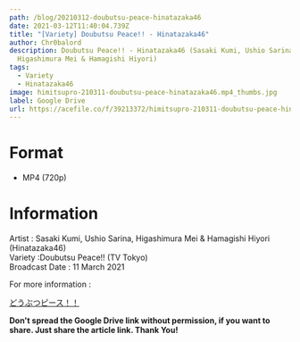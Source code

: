 ```yaml
---
path: /blog/20210312-doubutsu-peace-hinatazaka46
date: 2021-03-12T11:40:04.739Z
title: "[Variety] Doubutsu Peace!! - Hinatazaka46"
author: Chr0balord
description: Doubutsu Peace!! - Hinatazaka46 (Sasaki Kumi, Ushio Sarina,
  Higashimura Mei & Hamagishi Hiyori)
tags:
  - Variety
  - Hinatazaka46
image: himitsupro-210311-doubutsu-peace-hinatazaka46.mp4_thumbs.jpg
label: Google Drive
url: https://acefile.co/f/39213372/himitsupro-210311-doubutsu-peace-hinatazaka46-mp4
---
```

# Format

* MP4 (720p)

# Information

Artist : Sasaki Kumi, Ushio Sarina, Higashimura Mei & Hamagishi Hiyori (Hinatazaka46)\
Variety :Doubutsu Peace!! (TV Tokyo)\
Broadcast Date : 11 March 2021

For more information : <!--StartFragment-->[](https://e-elements.jp/channel/)

[どうぶつピース！！](https://www.tv-tokyo.co.jp/doubutsu_peace/)

<!--EndFragment-->

**Don't spread the Google Drive link without permission, if you want to share. Just share the article link. Thank You!**